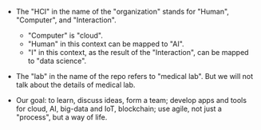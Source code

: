 - The "HCI" in the name of the "organization" stands for "Human", "Computer", and "Interaction".
    * "Computer" is "cloud".
    * "Human" in this context can be mapped to "AI".
    * "I" in this context, as the result of the "Interaction", can be mapped to "data science".
  	
- The "lab" in the name of the repo refers to "medical lab". But we will not talk about the details of medical lab.

- Our goal: to learn, discuss ideas, form a team; develop apps and tools for cloud, AI, big-data and IoT, blockchain; use agile, not just a "process", but a way of life. 

